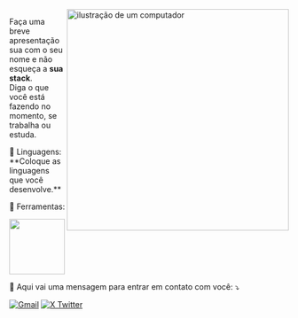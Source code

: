        
<img src="https://raw.githubusercontent.com/MicaelliMedeiros/micaellimedeiros/master/image/computer-illustration.png" alt="ilustração de um computador" min-width="400px" max-width="400px" width="400px" align="right">

<p align="left"> 
  Faça uma breve apresentação sua com o seu nome e não esqueça a <strong>sua stack</strong>.<br>
  Diga o que você está fazendo no momento, se trabalha ou estuda.
</p>

<p align="left">
  🦄 Linguagens: **Coloque as linguagens que você desenvolve.**
</p>

<p align="left">
  💼 Ferramentas:
  <p>
          <img src="https://cdn.jsdelivr.net/gh/devicons/devicon@latest/icons/react/react-original-wordmark.svg" width="100" height="100" />       
  <p/>
</p>

<p align="left">
  💌 Aqui vai uma mensagem para entrar em contato com você: ⤵️
</p>

<p align="left">
  <a href="mailto:felipebrasilo10@gmail.com" title="Gmail">
  <img src="https://img.shields.io/badge/-Gmail-FF0000?style=flat-square&labelColor=FF0000&logo=gmail&logoColor=white&link=" alt="Gmail"/></a>
  <a href="https://x.com/Felipe__Brazil" title="X">
  <img src="https://img.shields.io/badge/-Felipe__Brazil-1a1a1a?style=flat-square&labelColor=1a1a1a&logo=x&logoColor=white&link=https://x.com/Felipe__Brazil" alt="X Twitter"/></a>
</p>
